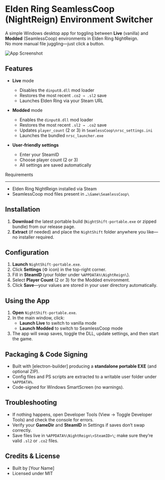 Elden Ring SeamlessCoop (NightReign) Environment Switcher
=========================================================

A simple Windows desktop app for toggling between **Live** (vanilla) and **Modded** (SeamlessCoop) environments in Elden Ring NightReign.  
No more manual file juggling—just click a button.

![App Screenshot](assets/screenshot.png)  

Features
--------

- **Live** mode  
  - Disables the `dinput8.dll` mod loader  
  - Restores the most recent `.co2 → .sl2` save  
  - Launches Elden Ring via your Steam URL  

- **Modded** mode  
  - Enables the `dinput8.dll` mod loader  
  - Restores the most recent `.sl2 → .co2` save  
  - Updates `player_count` (2 or 3) in `SeamlessCoop\nrsc_settings.ini`  
  - Launches the bundled `nrsc_launcher.exe`  

- **User‐friendly settings**  
  - Enter your SteamID  
  - Choose player count (2 or 3)  
  - All settings are saved automatically  

Requirements

------------
- Elden Ring NightReign installed via Steam  
- SeamlessCoop mod files present in `…\Game\SeamlessCoop\`  

Installation
------------

1. **Download** the latest portable build (`NightShift-portable.exe` or zipped bundle) from our release page.  
2. **Extract** (if needed) and place the `NightShift` folder anywhere you like—no installer required.

Configuration
-------------

1. **Launch** `NightShift-portable.exe`.  
2. Click **Settings** (⚙️ icon) in the top-right corner.  
3. Fill in **SteamID** (your folder under `%APPDATA%\NightReign\`).  
4. Select **Player Count** (2 or 3) for the Modded environment.  
5. Click **Save**—your values are stored in your user directory automatically.

Using the App
-------------

1. **Open** `NightShift-portable.exe`.  
2. In the main window, click:  
   - **Launch Live** to switch to vanilla mode  
   - **Launch Modded** to switch to SeamlessCoop mode  
3. The app will swap saves, toggle the DLL, update settings, and then start the game.

Packaging & Code Signing
------------------------

- Built with [electron-builder] producing a **standalone portable EXE** (and optional ZIP).  
- Config files and PS scripts are extracted to a writable user folder under `%APPDATA%`.  
- Code-signed for Windows SmartScreen (no warnings).

Troubleshooting
---------------

- If nothing happens, open Developer Tools (View → Toggle Developer Tools) and check the console for errors.  
- Verify your **GameDir** and **SteamID** in Settings if saves don’t swap correctly.  
- Save files live in `%APPDATA%\NightReign\<SteamID>\`; make sure they’re valid `.sl2` or `.co2` files.

Credits & License
-----------------

- Built by [Your Name]  
- Licensed under MIT  

